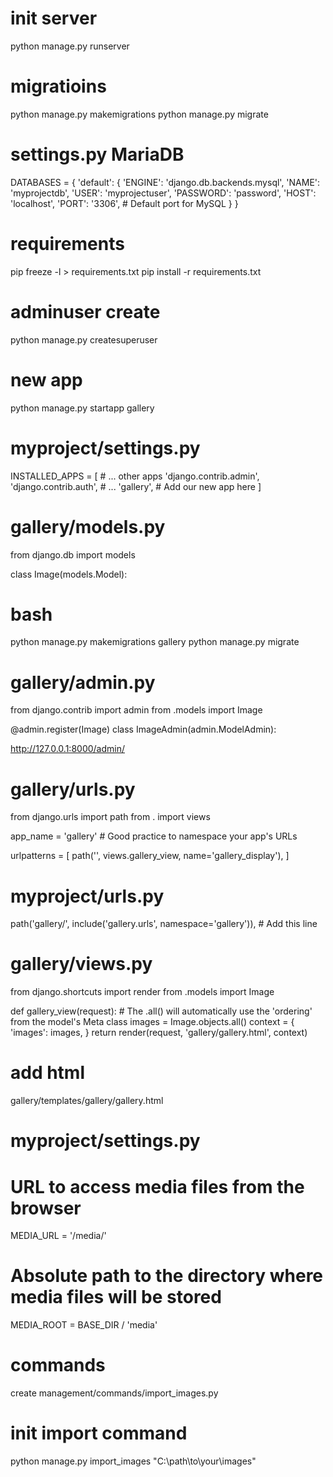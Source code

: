 # init server
python manage.py runserver

# migratioins
python manage.py makemigrations
python manage.py migrate

# settings.py MariaDB

DATABASES = {
    'default': {
        'ENGINE': 'django.db.backends.mysql',
        'NAME': 'myprojectdb',
        'USER': 'myprojectuser',
        'PASSWORD': 'password',
        'HOST': 'localhost',
        'PORT': '3306', # Default port for MySQL
    }
}

# requirements
pip freeze -l > requirements.txt
pip install -r requirements.txt

# adminuser create
python manage.py createsuperuser

# new app
python manage.py startapp gallery

# myproject/settings.py
INSTALLED_APPS = [
    # ... other apps
    'django.contrib.admin',
    'django.contrib.auth',
    # ...
    'gallery', # Add our new app here
]

# gallery/models.py
from django.db import models

class Image(models.Model):

# bash
python manage.py makemigrations gallery
python manage.py migrate

# gallery/admin.py
from django.contrib import admin
from .models import Image

@admin.register(Image)
class ImageAdmin(admin.ModelAdmin):

http://127.0.0.1:8000/admin/

# gallery/urls.py
from django.urls import path
from . import views

app_name = 'gallery' # Good practice to namespace your app's URLs

urlpatterns = [
    path('', views.gallery_view, name='gallery_display'),
]

# myproject/urls.py
path('gallery/', include('gallery.urls', namespace='gallery')), # Add this line

# gallery/views.py
from django.shortcuts import render
from .models import Image

def gallery_view(request):
    # The .all() will automatically use the 'ordering' from the model's Meta class
    images = Image.objects.all()
    context = {
        'images': images,
    }
    return render(request, 'gallery/gallery.html', context)

# add html 
gallery/templates/gallery/gallery.html

# myproject/settings.py

# URL to access media files from the browser
MEDIA_URL = '/media/'

# Absolute path to the directory where media files will be stored
MEDIA_ROOT = BASE_DIR / 'media'

# commands
create management/commands/import_images.py

# init import command
python manage.py import_images "C:\path\to\your\images"










